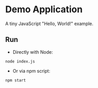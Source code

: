 # Demo Application

A tiny JavaScript "Hello, World!" example.

## Run

- Directly with Node:

```
node index.js
```

- Or via npm script:

```
npm start
```
